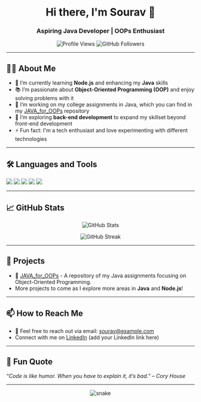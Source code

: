 <h1 align="center">Hi there, I'm Sourav 👋</h1>
<h3 align="center">Aspiring Java Developer | OOPs Enthusiast</h3>

<p align="center">
  <img src="https://komarev.com/ghpvc/?username=Hacker-Sourav&label=Profile%20views&color=0e75b6&style=flat" alt="Profile Views" />
  <img src="https://img.shields.io/github/followers/Hacker-Sourav?label=Followers&style=social" alt="GitHub Followers" />
</p>

---

## 👨‍💻 About Me

- 🌱 I’m currently learning **Node.js** and enhancing my **Java** skills
- 📚 I’m passionate about **Object-Oriented Programming (OOP)** and enjoy solving problems with it
- 💼 I’m working on my college assignments in Java, which you can find in my [JAVA_for_OOPs](https://github.com/Hacker-Sourav/JAVA_for_OOPs) repository
- 🔭 I’m exploring **back-end development** to expand my skillset beyond front-end development
- ⚡ Fun fact: I'm a tech enthusiast and love experimenting with different technologies

---

## 🛠️ Languages and Tools

<p align="left">
  <img src="https://img.shields.io/badge/Java-ED8B00?style=for-the-badge&logo=java&logoColor=white" />
  <img src="https://img.shields.io/badge/Node.js-43853D?style=for-the-badge&logo=node.js&logoColor=white" />
  <img src="https://img.shields.io/badge/Git-F05032?style=for-the-badge&logo=git&logoColor=white" />
  <img src="https://img.shields.io/badge/VS%20Code-0078D4?style=for-the-badge&logo=visual-studio-code&logoColor=white" />
  <img src="https://img.shields.io/badge/GitHub-100000?style=for-the-badge&logo=github&logoColor=white" />
</p>

---

## 📈 GitHub Stats

<p align="center">
  <img src="https://github-readme-stats.vercel.app/api?username=Hacker-Sourav&show_icons=true&theme=radical" alt="GitHub Stats" />
</p>
<p align="center">
  <img src="https://github-readme-streak-stats.herokuapp.com/?user=Hacker-Sourav&theme=radical" alt="GitHub Streak" />
</p>

---

## 🚀 Projects

- 🔗 [JAVA_for_OOPs](https://github.com/Hacker-Sourav/JAVA_for_OOPs) - A repository of my Java assignments focusing on Object-Oriented Programming.
- More projects to come as I explore more areas in **Java** and **Node.js**!

---

## 📫 How to Reach Me

- 💬 Feel free to reach out via email: sourav@example.com
- Connect with me on [LinkedIn](https://www.linkedin.com/) (add your LinkedIn link here)

---

## 🔖 Fun Quote

*“Code is like humor. When you have to explain it, it’s bad.” – Cory House*

---

<p align="center">
  <img src="https://github.com/Hacker-Sourav/Hacker-Sourav/raw/output/github-contribution-grid-snake.svg" alt="snake" />
</p>

